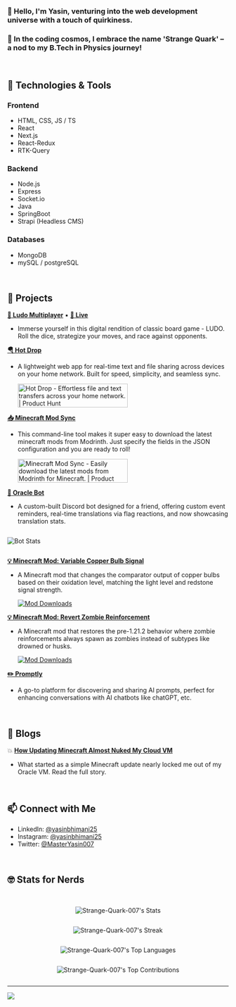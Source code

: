 ### 👋 Hello, I'm Yasin, venturing into the web development universe with a touch of quirkiness.

### 🌌 In the coding cosmos, I embrace the name 'Strange Quark' – a nod to my B.Tech in Physics journey!

<br/>

## 🔧 Technologies & Tools

### Frontend

- HTML, CSS, JS / TS
- React
- Next.js
- React-Redux
- RTK-Query

### Backend

- Node.js
- Express
- Socket.&#8203;io
- Java
- SpringBoot
- Strapi (Headless CMS)

### Databases

- MongoDB
- mySQL / postgreSQL

<br/>

## 🚀 Projects

[**🎲 Ludo Multiplayer**](https://github.com/Strange-Quark-007/nextjs-redux-ludo) ▪ [**🔗 Live**](https://nextjs-redux-ludo-strange-quark-projects.vercel.app/)

- Immerse yourself in this digital rendition of classic board game - LUDO. Roll the dice, strategize your moves, and race against opponents.

[**🪂 Hot Drop**](https://github.com/Strange-Quark-007/Hot-Drop)

- A lightweight web app for real-time text and file sharing across devices on your home network. Built for speed, simplicity, and seamless sync.

  <a href="https://www.producthunt.com/posts/hot-drop?embed=true&utm_source=badge-featured&utm_medium=badge&utm_souce=badge-hot&#0045;drop" target="_blank"><img src="https://api.producthunt.com/widgets/embed-image/v1/featured.svg?post_id=955700&theme=neutral&t=1745390605195" alt="Hot&#0032;Drop - Effortless&#0032;file&#0032;and&#0032;text&#0032;transfers&#0032;across&#0032;your&#0032;home&#0032;network&#0046; | Product Hunt" style="width: 250px; height: 54px;" width="250" height="54" /></a>

[**📥 Minecraft Mod Sync**](https://github.com/Strange-Quark-007/MinecraftModSync)

- This command-line tool makes it super easy to download the latest minecraft mods from Modrinth. Just specify the fields in the JSON configuration and you are ready to roll!

  <a href="https://www.producthunt.com/posts/minecraft-mod-sync?embed=true&utm_source=badge-featured&utm_medium=badge&utm_souce=badge-minecraft&#0045;mod&#0045;sync" target="_blank"><img src="https://api.producthunt.com/widgets/embed-image/v1/featured.svg?post_id=956802&theme=neutral&t=1745567783246" alt="Minecraft&#0032;Mod&#0032;Sync - Easily&#0032;download&#0032;the&#0032;latest&#0032;mods&#0032;from&#0032;Modrinth&#0032;for&#0032;Minecraft&#0046; | Product Hunt" style="width: 250px; height: 54px;" width="250" height="54" /></a>

[**🤖 Oracle Bot**](https://github.com/Strange-Quark-007/Oracle-Bot)

- A custom-built Discord bot designed for a friend, offering custom event reminders, real-time translations via flag reactions, and now showcasing translation stats.

<div align="center" style="display: flex;">

![Bot Stats](http://129.154.238.15:3000/api/stats)

</div>

[**💡 Minecraft Mod: Variable Copper Bulb Signal**](https://github.com/Strange-Quark-007/variable-copper-bulb-signal)

- A Minecraft mod that changes the comparator output of copper bulbs based on their oxidation level, matching the light level and redstone signal strength.

  [![Mod Downloads](https://img.shields.io/badge/dynamic/json?url=https%3A%2F%2Fapi.modrinth.com%2Fv2%2Fproject%2FlhSidgPA&query=downloads&style=for-the-badge&logo=modrinth&label=Downloads&labelColor=002244&color=164A7C)](https://modrinth.com/mod/variable-copper-bulb-signal)

[**💡 Minecraft Mod: Revert Zombie Reinforcement**](https://github.com/Strange-Quark-007/revert-zombie-reinforcement)

- A Minecraft mod that restores the pre-1.21.2 behavior where zombie reinforcements always spawn as zombies instead of subtypes like drowned or husks.

  [![Mod Downloads](https://img.shields.io/badge/dynamic/json?url=https%3A%2F%2Fapi.modrinth.com%2Fv2%2Fproject%2FzUBCNMSA&query=downloads&style=for-the-badge&logo=modrinth&label=Downloads&labelColor=002244&color=164A7C)](https://modrinth.com/mod/variable-copper-bulb-signal)

[**✏️ Promptly**](https://github.com/Strange-Quark-007/promptly)

- A go-to platform for discovering and sharing AI prompts, perfect for enhancing conversations with AI chatbots like chatGPT, etc.

<br/>

## 📖 Blogs

💥 [**How Updating Minecraft Almost Nuked My Cloud VM**](https://medium.com/@strangequark007/how-updating-minecraft-almost-ended-up-nuking-my-cloud-vm-b5b31aa94fef)

- What started as a simple Minecraft update nearly locked me out of my Oracle VM. Read the full story.

<br/>

## 📫 Connect with Me

- LinkedIn: [@yasinbhimani25](https://www.linkedin.com/in/yasinbhimani25/)
- Instagram: [@yasinbhimani25](https://www.instagram.com/yasinbhimani25/)
- Twitter: [@MasterYasin007](https://twitter.com/MasterYasin007)

<br/>

## 🤓 Stats for Nerds

<br/>

<div align="center" style="display: flex; flex-direction: column;">

![Strange-Quark-007's Stats](https://github-readme-stats.vercel.app/api?username=Strange-Quark-007&theme=ayu-mirage&show_icons=true&hide_border=false&count_private=false)

![Strange-Quark-007's Streak](https://github-readme-streak-stats-eight.vercel.app/?user=Strange-Quark-007&theme=ayu-mirage&hide_border=false)

![Strange-Quark-007's Top Languages](https://github-readme-stats.vercel.app/api/top-langs/?username=Strange-Quark-007&theme=ayu-mirage&show_icons=true&hide_border=false&layout=compact)

![Strange-Quark-007's Top Contributions](https://github-contributor-stats.vercel.app/api?username=Strange-Quark-007&limit=7&theme=ayu-mirage&combine_all_yearly_contributions=true)

</div>

---

![](https://komarev.com/ghpvc/?username=Strange-Quark-007&color=blueviolet)

